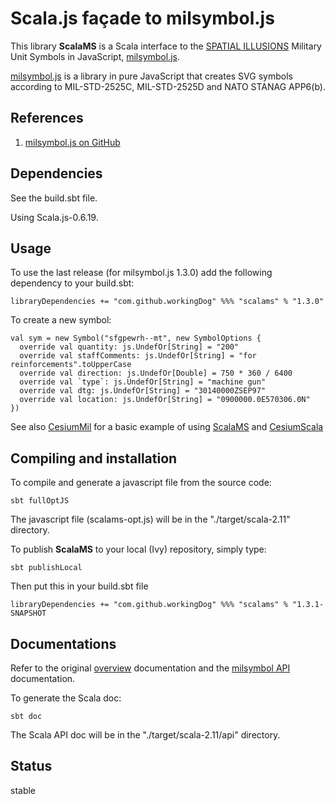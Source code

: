 # Scala.js façade to milsymbol.js 

This library **ScalaMS** is a Scala interface to the [SPATIAL ILLUSIONS](http://spatialillusions.com/milsymbol/) Military Unit Symbols in JavaScript,
 [milsymbol.js](https://github.com/spatialillusions/milsymbol).

[milsymbol.js](https://github.com/spatialillusions/milsymbol) is a library in pure JavaScript that creates SVG symbols according to MIL-STD-2525C,
MIL-STD-2525D and NATO STANAG APP6(b). 

## References
 
1) [milsymbol.js on GitHub](https://github.com/spatialillusions/milsymbol)

## Dependencies

See the build.sbt file.

Using Scala.js-0.6.19.

## Usage

To use the last release (for milsymbol.js 1.3.0) add the following dependency to your build.sbt:

    libraryDependencies += "com.github.workingDog" %%% "scalams" % "1.3.0"

To create a new symbol:

    val sym = new Symbol("sfgpewrh--mt", new SymbolOptions {
      override val quantity: js.UndefOr[String] = "200"
      override val staffComments: js.UndefOr[String] = "for reinforcements".toUpperCase
      override val direction: js.UndefOr[Double] = 750 * 360 / 6400
      override val `type`: js.UndefOr[String] = "machine gun"
      override val dtg: js.UndefOr[String] = "30140000ZSEP97"
      override val location: js.UndefOr[String] = "0900000.0E570306.0N"
    })

See also [CesiumMil](https://github.com/workingDog/CesiumMil) for a basic example of using 
[ScalaMS](https://github.com/workingDog/ScalaMS) and [CesiumScala](https://github.com/workingDog/CesiumScala)

## Compiling and installation 

To compile and generate a javascript file from the source code:

    sbt fullOptJS 

The javascript file (scalams-opt.js) will be in the "./target/scala-2.11" directory.


To publish **ScalaMS** to your local (Ivy) repository, simply type:

    sbt publishLocal
    
Then put this in your build.sbt file

    libraryDependencies += "com.github.workingDog" %%% "scalams" % "1.3.1-SNAPSHOT

## Documentations

Refer to the original [overview](http://spatialillusions.com/milsymbol/index.html) documentation and 
the [milsymbol API](http://spatialillusions.com/milsymbol/docs/index.html) documentation.

To generate the Scala doc:
    
    sbt doc

The Scala API doc will be in the "./target/scala-2.11/api" directory.

## Status

stable

